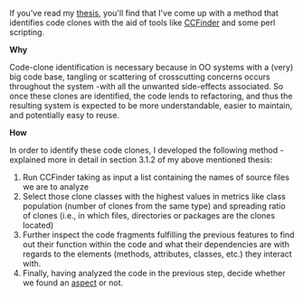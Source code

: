If you've read my [thesis][t], you'll find that I've come up with a method that identifies code clones with the aid of tools like [CCFinder][cc] and some perl scripting.

[t]: ./Aspect_mining_using_clone_detection_OrlandoMendez_MSc.pdf
[cc]:http://www.ccfinder.net/index.html

__Why__

Code-clone identification is necessary because in OO systems with a (very) big code base, 
tangling or scattering of crosscutting concerns occurs throughout the system -with all the unwanted side-effects associated.
So once these clones are identified, the code lends to refactoring, and thus the resulting system 
is expected to be more understandable, easier to maintain, and potentially easy to reuse.

__How__

In order to identify these code clones, I developed the following method -explained more in detail in section 3.1.2 of my above mentioned thesis:

1) Run CCFinder taking as input a list containing the names of source files we are to analyze
2) Select those clone classes with the highest values in metrics like class population (number of clones from the same type) and spreading ratio of clones (i.e., in which files, directories or packages are the clones located)
3) Further inspect the code fragments fulfilling the previous features to find out their function within the code and what their dependencies are with regards to the elements (methods, attributes, classes, etc.) they interact with.
4) Finally, having analyzed the code in the previous step, decide whether we found an [aspect][a] or not.

[a]:https://en.wikipedia.org/wiki/Aspect-oriented_programming

